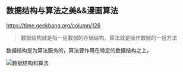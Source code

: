 ## 数据结构与算法之美&&漫画算法

https://time.geekbang.org/column/126



> 数据结构就是指一组数据的存储结构。算法就是操作数据的一组方法

数据结构是为算法服务的，算法要作用在特定的数据结构之上。

![数据结构和算法](http://cxytz.13sai.com/algorithm/shujujiegoudagang.jpg?e=1610425827&token=1gdN7L3hz7Tgyflqo0xuUVm-bOH0G-6mFLSVWeKa:T_nxN5jzcvG4S1mYmMfBj_Q0hJc=)


